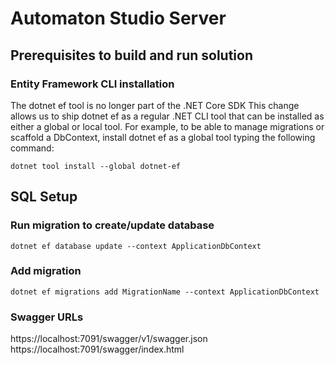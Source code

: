 ﻿# Automaton Studio Server

## Prerequisites to build and run solution


### Entity Framework CLI installation

The dotnet ef tool is no longer part of the .NET Core SDK
This change allows us to ship dotnet ef as a regular .NET CLI tool that can be installed as either a global or local tool. For example, to be able to manage migrations or scaffold a DbContext, install dotnet ef as a global tool typing the following command:

``dotnet tool install --global dotnet-ef``

## SQL Setup

### Run migration to create/update database

``dotnet ef database update --context ApplicationDbContext``

### Add migration

``dotnet ef migrations add MigrationName --context ApplicationDbContext``

### Swagger URLs

https://localhost:7091/swagger/v1/swagger.json
https://localhost:7091/swagger/index.html










